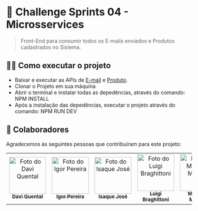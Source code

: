 # 🚀 Challenge Sprints 04 - Microsservices

> Front-End para consumir todos os E-mails enviados e Produtos cadastrados no Sistema.

## 👨‍💻 Como executar o projeto

* Baixar e executar as APIs de <a href="https://github.com/i-grr/api-sendmail-challengesprint">E-mail</a> e <a href="https://github.com/i-grr/api-produtos-challengesprint">Produto</a>.
* Clonar o Projeto em sua máquina
* Abrir o terminal e instalar todas as depedências, através do comando: NPM INSTALL
* Após a instalação das depedências, executar o projeto através do comando: NPM RUN DEV

## 🤝 Colaboradores

Agradecemos às seguintes pessoas que contribuíram para este projeto:

<table>
  <tr>
    <td align="center">
      <a href="https://github.com/DaviQuental">
        <img src="https://media-exp1.licdn.com/dms/image/C5603AQEyPKxA1LH6Uw/profile-displayphoto-shrink_800_800/0/1642017466390?e=1669852800&v=beta&t=p2pSP72OmFZkXpN8cOiTBemG-fcjoA0T1ow-26t6noA" width="100px;" alt="Foto do Davi Quental"/><br>
        <sub>
          <b>Davi Quental</b>
        </sub>
      </a>
    </td>
    <td align="center">
      <a href="https://github.com/i-grr">
        <img src="https://avatars.githubusercontent.com/u/68043835?v=4" width="100px;" alt="Foto do Igor Pereira"/><br>
        <sub>
          <b>Igor Pereira</b>
        </sub>
      </a>
    </td>
    <td align="center">
      <a href="https://github.com/lsaque">
        <img src="https://avatars.githubusercontent.com/u/67837824?v=4" width="100px;" alt="Foto do Isaque José"/><br>
        <sub>
          <b>Isaque José</b>
        </sub>
      </a>
    </td><td align="center">
      <a href="https://github.com/Luigi-Braghittoni">
        <img src="https://media-exp1.licdn.com/dms/image/C4D03AQFXmDpeO-GDww/profile-displayphoto-shrink_800_800/0/1600113557537?e=1669852800&v=beta&t=oTxHhW8oBnhl-KzTqXhX4VuYR3S4lj99N3dR_tUbgYg" width="100px;" alt="Foto do Luigi Braghittoni"/><br>
        <sub>
          <b>Luigi Braghittoni</b>
        </sub>
      </a>
    </td><td align="center">
      <a href="https://github.com/Mat-Moreira">
        <img src="https://media-exp1.licdn.com/dms/image/D4E03AQGJp-x2QdmN1Q/profile-displayphoto-shrink_800_800/0/1649202857843?e=1669852800&v=beta&t=iIAQ_qrjZdK_FXT07lPlFvlLErHh1wXiJfU6IJda94Y" width="100px;" alt="Foto do Matheus Moreira"/><br>
        <sub>
          <b>Matheus Moreira</b>
        </sub>
      </a>
    </td>
  </tr>
</table>
